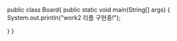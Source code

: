 public class Board{
   public static void main(String[] args) {
      System.out.println("work2 리플 구현중!");

   }
}